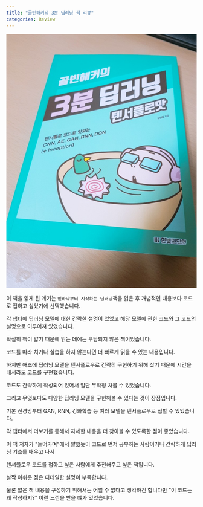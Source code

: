 ```yaml
---
title: "골빈해커의 3분 딥러닝 책 리뷰"
categories: Review
---
```

![](/assets/images/3min_deeplearning_tensorflow.jpg)

이 책을 읽게 된 계기는 `밑바닥부터 시작하는 딥러닝`책을 읽은 후 개념적인 내용보다 코드로 접하고 싶었기에 선택했습니다.

각 챕터에 딥러닝 모델에 대한 간략한 설명이 있었고 해당 모델에 관한 코드와 그 코드의 설명으로 이루어져 있었습니다.

확실히 책이 얇기 때문에 읽는 데에는 부담되지 않은 책이었습니다.

코드를 따라 치거나 실습을 하지 않는다면 더 빠르게 읽을 수 있는 내용입니다.

하지만 애초에 딥러닝 모델을 텐서플로우로 간략히 구현하기 위해 샀기 때문에 시간을 내서라도 코드를 구현했습니다.

코드도 간략하게 작성되어 있어서 일단 무작정 처볼 수 있었습니다.

그리고 무엇보다도 다양한 딥러닝 모델을 구현해볼 수 있다는 것이 장점입니다.

기본 신경망부터 GAN, RNN, 강화학습 등 여러 모델을 텐서플로우로 접할 수 있었습니다.

각 챕터에서 더보기를 통해서 자세한 내용을 더 찾아볼 수 있도록한 점이 좋았습니다.

이 책 저자가 "들어가며"에서 말했듯이 코드로 먼저 공부하는 사람이거나 간략하게 딥러닝 기초를 배우고 나서

텐서플로우 코드를 접하고 싶은 사람에게 추천해주고 싶은 책입니다.

살짝 아쉬운 점은 디테일한 설명이 부족합니다. 

물론 얇은 책 내용을 구성하기 위해서는 어쩔 수 없다고 생각하긴 합니다만 "이 코드는 왜 작성하지?" 이런 느낌을 받을 떄가 있었습니다.